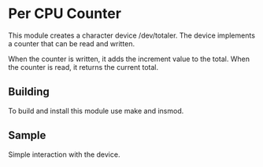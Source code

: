 # Per CPU Counter
This module creates a character device /dev/totaler.
The device implements a counter that can be read and written.

When the counter is written, it adds the increment value to the total.
When the counter is read, it returns the current total.

## Building
To build and install this module use make and insmod.

## Sample
Simple interaction with the device.
